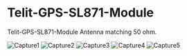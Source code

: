 # Telit-GPS-SL871-Module
Telit-GPS-SL871-Module
Antenna matching 50 ohm.


![Capture1](https://user-images.githubusercontent.com/13172398/60338811-a2bafa00-99af-11e9-87d4-6da6315e1c8c.PNG)
![Capture2](https://user-images.githubusercontent.com/13172398/60338812-a2bafa00-99af-11e9-886d-b8340f7e8e82.PNG)
![Capture3](https://user-images.githubusercontent.com/13172398/60338813-a3539080-99af-11e9-81f0-de2239428d4e.PNG)
![Capture4](https://user-images.githubusercontent.com/13172398/60338814-a3539080-99af-11e9-996f-70beeab0010e.PNG)
![Capture5](https://user-images.githubusercontent.com/13172398/60338810-a2bafa00-99af-11e9-82db-34c54983e436.PNG)
